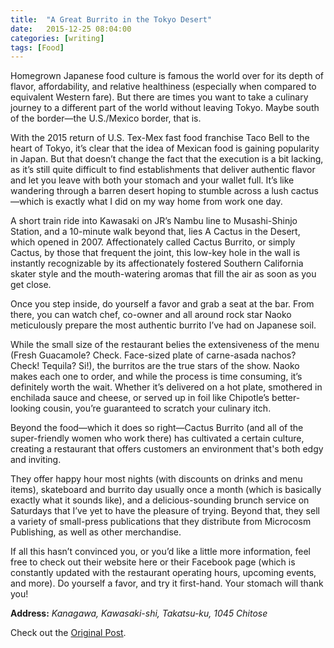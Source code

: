 ```yaml
---
title:  "A Great Burrito in the Tokyo Desert"
date:   2015-12-25 08:04:00
categories: [writing]
tags: [Food]
---
```


Homegrown Japanese food culture is famous the world over for its depth of flavor, affordability, and relative healthiness (especially when compared to equivalent Western fare). But there are times you want to take a culinary journey to a different part of the world without leaving Tokyo. Maybe south of the border—the U.S./Mexico border, that is.

With the 2015 return of U.S. Tex-Mex fast food franchise Taco Bell to the heart of Tokyo, it’s clear that the idea of Mexican food is gaining popularity in Japan. But that doesn’t change the fact that the execution is a bit lacking, as it’s still quite difficult to find establishments that deliver authentic flavor and let you leave with both your stomach and your wallet full. It’s like wandering through a barren desert hoping to stumble across a lush cactus—which is exactly what I did on my way home from work one day.

A short train ride into Kawasaki on JR’s Nambu line to Musashi-Shinjo Station, and a 10-minute walk beyond that, lies A Cactus in the Desert, which opened in 2007. Affectionately called Cactus Burrito, or simply Cactus, by those that frequent the joint, this low-key hole in the wall is instantly recognizable by its affectionately fostered Southern California skater style and the mouth-watering aromas that fill the air as soon as you get close.

Once you step inside, do yourself a favor and grab a seat at the bar. From there, you can watch chef, co-owner and all around rock star Naoko meticulously prepare the most authentic burrito I’ve had on Japanese soil.

While the small size of the restaurant belies the extensiveness of the menu (Fresh Guacamole? Check. Face-sized plate of carne-asada nachos? Check! Tequila? Si!), the burritos are the true stars of the show. Naoko makes each one to order, and while the process is time consuming, it’s definitely worth the wait. Whether it’s delivered on a hot plate, smothered in enchilada sauce and cheese, or served up in foil like Chipotle’s better-looking cousin, you’re guaranteed to scratch your culinary itch.

Beyond the food—which it does so right—Cactus Burrito (and all of the super-friendly women who work there) has cultivated a certain culture, creating a restaurant that offers customers an environment that's both edgy and inviting.

They offer happy hour most nights (with discounts on drinks and menu items), skateboard and burrito day usually once a month (which is basically exactly what it sounds like), and a delicious-sounding brunch service on Saturdays that I’ve yet to have the pleasure of trying. Beyond that, they sell a variety of small-press publications that they distribute from Microcosm Publishing, as well as other merchandise.

If all this hasn’t convinced you, or you’d like a little more information, feel free to check out their website here or their Facebook page (which is constantly updated with the restaurant operating hours, upcoming events, and more). Do yourself a favor, and try it first-hand. Your stomach will thank you!

<strong>Address:</strong> <em>Kanagawa, Kawasaki-shi, Takatsu-ku, 1045 Chitose</em>

Check out the [Original Post][Post].

[Post]: http://allabout-japan.com/en/article/1254/
